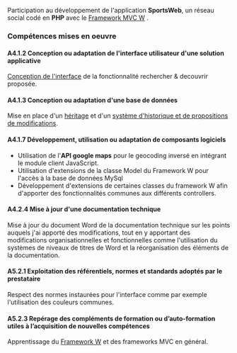 Participation au développement de l'application **SportsWeb**, un réseau social codé en **PHP** avec le [Framework MVC W](https://github.com/axessweb/W) .


### Compétences mises en oeuvre

#### A4.1.2 Conception ou adaptation de l'interface utilisateur d'une solution applicative 

[Conception de l'interface](https://drive.google.com/file/d/1OrqARJ34OrO9ZEeH8DfEn5ZpxthuXTlpTw/view?usp=sharing)
de la fonctionnalité rechercher & decouvrir proposée.

#### A4.1.3 Conception ou adaptation d'une base de données

Mise en place d'un [héritage](https://drive.google.com/file/d/1KzQZWzvw63IDBvN0vqiZ-D6d0V2C3Os9Dg/view?usp=sharing) et d'un [système d'historique et de propositions de modifications](https://drive.google.com/file/d/1JuGHVwsqAeDLv0cG72yiHzIJ5o_oiRc0xQ/view?usp=sharing).

#### A4.1.7 Développement, utilisation ou adaptation de composants logiciels 

-   Utilisation de l'**API google maps** pour le geocoding inversé en intégrant le module client JavaScript.
-   Utilisation d'extensions de la classe Model du Framework W pour l'accès à la base de données MySql
-   Développement d'extensions de certaines classes du framework W afin d'apporter des fonctionnalités communes aux différents controllers.

#### A4.2.4 Mise à jour d'une documentation technique

Mise à jour du document Word de la documentation technique sur les points auquels j'ai apporté des modifications, tout en y apportant des modifications organisationnelles et fonctionnelles comme l'utilisation du systèmes de niveaux de titres de Word et la réorganisation des éléments de la documentation.

#### A5.2.1 Exploitation des référentiels, normes et standards adoptés par le prestataire

Respect des normes instaurées pour l'interface comme par exemple l'utilisation des couleurs communes.

#### A5.2.3 Repérage des compléments de formation ou d’auto-formation utiles à l’acquisition de nouvelles compétences

Apprentissage du [Framework W](https://github.com/axessweb/W) et des frameworks MVC en général.